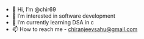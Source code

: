 - 👋 Hi, I’m @chir69
- 👀 I’m interested in software development
- 🌱 I’m currently learning DSA in c
- 📫 How to reach me - chiranjeevsahu@gmail.com

<!---
chir69/chir69 is a ✨ special ✨ repository because its `README.md` (this file) appears on your GitHub profile.
You can click the Preview link to take a look at your changes.
--->
